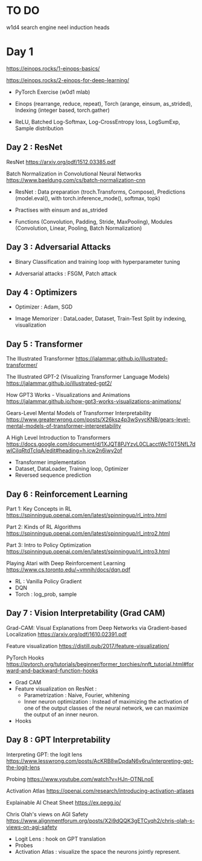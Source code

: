 # TO DO 

w1d4 search engine
neel induction heads


# Day 1 

https://einops.rocks/1-einops-basics/

https://einops.rocks/2-einops-for-deep-learning/

- PyTorch Exercise (w0d1 mlab)

- Einops (rearrange, reduce, repeat), Torch (arange, einsum, as_strided), Indexing (integer based, torch.gather)

- ReLU, Batched Log-Softmax, Log-CrossEntropy loss, LogSumExp, Sample distribution

## Day 2 : ResNet

ResNet https://arxiv.org/pdf/1512.03385.pdf

Batch Normalization in Convolutional Neural Networks  https://www.baeldung.com/cs/batch-normalization-cnn

- ResNet : Data preparation (troch.Transforms, Compose), Predictions (model.eval(), with torch.inference_mode(), softmax, topk)

- Practises with einsum and as_strided

- Functions (Convolution, Padding, Stride, MaxPooling), Modules (Convolution, Linear, Pooling, Batch Normalization)


## Day 3 : Adversarial Attacks

- Binary Classification and training loop with hyperparameter tuning

- Adversarial attacks : FSGM, Patch attack

## Day 4 : Optimizers

- Optimizer : Adam, SGD

- Image Memorizer : DataLoader, Dataset, Train-Test Split by indexing, visualization

## Day 5 : Transformer

The Illustrated Transformer
https://jalammar.github.io/illustrated-transformer/

The Illustrated GPT-2 (Visualizing Transformer Language Models)
https://jalammar.github.io/illustrated-gpt2/

How GPT3 Works - Visualizations and Animations
https://jalammar.github.io/how-gpt3-works-visualizations-animations/

Gears-Level Mental Models of Transformer Interpretability
https://www.greaterwrong.com/posts/X26ksz4p3wSyycKNB/gears-level-mental-models-of-transformer-interpretability

A High Level Introduction to Transformers
https://docs.google.com/document/d/1XJQT8PJYzvL0CLacctWcT0T5NfL7dwlCiIqRtdTcIqA/edit#heading=h.icw2n6iwy2of


- Transformer implementation 
- Dataset, DataLoader, Training loop, Optimizer
- Reversed sequence prediction

## Day 6 : Reinforcement Learning

Part 1: Key Concepts in RL
https://spinningup.openai.com/en/latest/spinningup/rl_intro.html

Part 2: Kinds of RL Algorithms
https://spinningup.openai.com/en/latest/spinningup/rl_intro2.html

Part 3: Intro to Policy Optimization
https://spinningup.openai.com/en/latest/spinningup/rl_intro3.html

Playing Atari with Deep Reinforcement Learning
https://www.cs.toronto.edu/~vmnih/docs/dqn.pdf

- RL : Vanilla Policy Gradient
- DQN
- Torch : log_prob, sample

## Day 7 : Vision Interpretability (Grad CAM)

Grad-CAM: Visual Explanations from Deep Networks via Gradient-based Localization
https://arxiv.org/pdf/1610.02391.pdf

Feature visualization
https://distill.pub/2017/feature-visualization/

PyTorch Hooks 
https://pytorch.org/tutorials/beginner/former_torchies/nnft_tutorial.html#forward-and-backward-function-hooks 


- Grad CAM 
- Feature visualization on ResNet : 
    - Parametrization : Naive, Fourier, whitening
    - Inner neuron optimization : Instead of maximizing the activation of one of the output classes of the neural network, we can maximize the output of an inner neuron.
- Hooks

## Day 8 : GPT Interpretability

Interpreting GPT: the logit lens
https://www.lesswrong.com/posts/AcKRB8wDpdaN6v6ru/interpreting-gpt-the-logit-lens 

Probing 
https://www.youtube.com/watch?v=HJn-OTNLnoE

Activation Atlas
https://openai.com/research/introducing-activation-atlases

Explainable AI Cheat Sheet
https://ex.pegg.io/

Chris Olah's views on AGI Safety
https://www.alignmentforum.org/posts/X2i9dQQK3gETCyqh2/chris-olah-s-views-on-agi-safety

- Logit Lens : hook on GPT translation
- Probes
- Activation Atlas : visualize the space the neurons jointly represent.